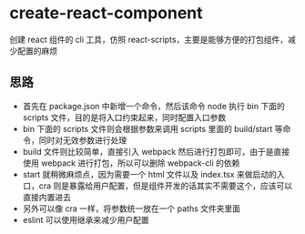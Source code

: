 # create-react-component

创建 react 组件的 cli 工具，仿照 react-scripts，主要是能够方便的打包组件，减少配置的麻烦

## 思路

- 首先在 package.json 中新增一个命令，然后该命令 node 执行 bin 下面的 scripts 文件，目的是将入口约束起来，同时配置入口参数
- bin 下面的 scripts 文件则会根据参数来调用 scripts 里面的 build/start 等命令，同时对无效参数进行处理
- build 文件则比较简单，直接引入 webpack 然后进行打包即可，由于是直接使用 webpack 进行打包，所以可以删除 webpack-cli 的依赖
- start 就稍微麻烦点，因为需要一个 html 文件以及 index.tsx 来做启动的入口，cra 则是暴露给用户配置，但是组件开发的话其实不需要这个，应该可以直接内置进去
- 另外可以像 cra 一样，将参数统一放在一个 paths 文件夹里面
- eslint 可以使用继承来减少用户配置

